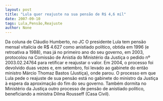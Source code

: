 ```yaml
---
layout: post
title: "Lula quer reajuste na sua pensão de R$ 4,6 mil"
date: 2007-09-10
tags: Lula,Pensão,Reajuste
author: None
---
```

Da coluna de Cl&aacute;udio Humberto, no JC
O presidente Lula tem pens&atilde;o mensal vital&iacute;cia de R$ 4.627 como anistiado pol&iacute;tico, obtida em 1996 (e retroativa a 1988), mas j&aacute; no primeiro ano do seu governo, em 2003, protocolou na Comiss&atilde;o de Anistia do Minist&eacute;rio da Justi&ccedil;a o pedido n&ordm; 2003.02.24764 para retificar e reajustar o valor. Em 2004, o processo foi devolvido duas vezes e, em setembro, foi levado ao gabinete do ent&atilde;o ministro M&aacute;rcio Thomaz Bastos (Justi&ccedil;a), onde parou. O processo em que Lula pede o reajuste de sua pens&atilde;o est&aacute; no gabinete do ministro da Justi&ccedil;a &agrave; espera da aproxima&ccedil;&atilde;o do fim do seu governo. Tamb&eacute;m dormita no Minist&eacute;rio da Justi&ccedil;a outro processo de pens&atilde;o de anistiado pol&iacute;tico, beneficiando a ministra Dilma Rousseff (Casa Civil). 